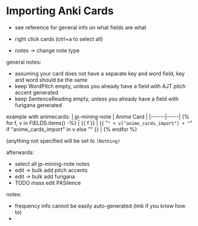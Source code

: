 # Importing Anki Cards

- see reference for general info on what fields are what

- right click cards (ctrl+a to select all)
- notes -> change note type

general notes:
- assuming your card does not have a separate key and word field,
  key and word should be the same
- keep WordPitch empty, unless you already have a field with AJT
  pitch accent generated
- keep SentenceReading empty, unless you already have a field
  with furigana generated


example with animecards:
| jp-mining-note | Anime Card |
|------|-----|
{% for f, v in FIELDS.items() -%}
| {{ f }} | {{ "`" + v["anime_cards_import"] + "`" if "anime_cards_import" in v else "" }} |
{% endfor %}


(anything not specified will be set to `(Nothing)`



afterwards:
- select all jp-mining-note notes
- edit -> bulk add pitch accents
- edit -> bulk add furigana
- TODO mass edit PASilence

notes:
- frequency info cannot be easily auto-generated (lmk if you know how to)
- 
